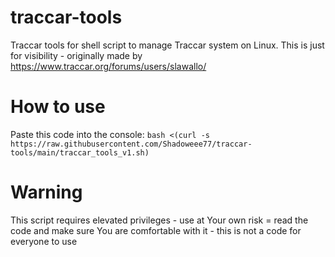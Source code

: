 # traccar-tools

Traccar tools for shell script to manage Traccar system on Linux. This is just for visibility - originally made by https://www.traccar.org/forums/users/slawallo/

# How to use
Paste this code into the console:
`bash <(curl -s https://raw.githubusercontent.com/Shadoweee77/traccar-tools/main/traccar_tools_v1.sh)`

# Warning
This script requires elevated privileges - use at Your own risk = read the code and make sure You are comfortable with it - this is not a code for everyone to use
